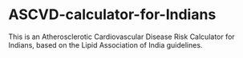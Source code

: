 # ASCVD-calculator-for-Indians
This is an Atherosclerotic Cardiovascular Disease Risk Calculator for Indians, based on the Lipid Association of India guidelines.
